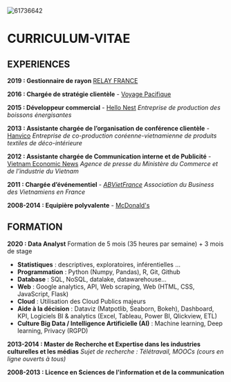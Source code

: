 ![61736642](https://user-images.githubusercontent.com/61736642/82724113-0fc83400-9cd4-11ea-880e-f6d8c709e2fe.jpg)

# CURRICULUM-VITAE

## EXPERIENCES

**2019 : Gestionnaire de rayon** [RELAY FRANCE](https://www.relay.com/)

**2016 : Chargée de stratégie clientèle** - [Voyage Pacifique](http://www.asiepacific.com/)

**2015 : Développeur commercial** - [Hello Nest](https://hellonests.com/english/home/) _Entreprise de production des boissons énergisantes_

**2013 : Assistante chargée de l’organisation de conférence clientèle** - [Hanvico](https://hanvico.com.vn/) _Entreprise de co-production coréenne-vietnamienne de produits textiles de déco-intérieure_

**2012 : Assistante chargée de Communication interne et de Publicité** - [Vietnam Economic News](http://ven.vn/) _Agence de presse du Ministère du Commerce et de l’industrie du Vietnam_

**2011 : Chargée d’événementiel** - [_ABVietFrance_](https://www.abvietfrance.org/) _Association du Business des Vietnamiens en France_

**2008-2014 : Equipière polyvalente** - [McDonald's](https://www.restaurants.mcdonalds.fr/mcdonalds-paris-crimee)


## FORMATION

**2020 : Data Analyst**
Formation de 5 mois (35 heures par semaine) + 3 mois de stage
- **Statistiques** : descriptives, exploratoires, inférentielles …
- **Programmation** : Python (Numpy, Pandas), R, Git, Github
- **Database** : SQL, NoSQL, datalake, datawarehouse…
- **Web** : Google analytics, API, Web scraping, Web (HTML, CSS, JavaScript, Flask)
- **Cloud** : Utilisation des Cloud Publics majeurs
- **Aide à la décision** : Dataviz (Matpotlib, Seaborn, Bokeh), Dashboard, KPI, Logiciels BI & analytics (Excel, Tableau, Power BI, Qlickview, ETL)
- **Culture Big Data / Intelligence Artificielle (AI)** : Machine learning, Deep learning, Privacy (RGPD)

**2013-2014 : Master de Recherche et Expertise dans les industries culturelles et les médias**
_Sujet de recherche : Télétravail, MOOCs (cours en ligne ouverts à tous)_

**2008-2013 : Licence en Sciences de l'information et de la communication**
